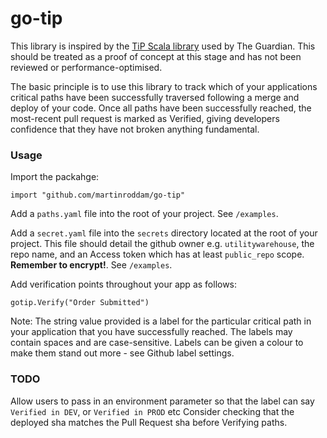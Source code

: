
# go-tip
This library is inspired by the [TiP Scala library](https://github.com/guardian/tip) used by The Guardian. This should be treated as a proof of concept at this stage and has not been reviewed or performance-optimised.

The basic principle is to use this library to track which of your applications critical paths have been successfully traversed following a merge and deploy of your code. Once all paths have been successfully reached, the most-recent pull request is marked as Verified, giving developers confidence that they have not broken anything fundamental.

### Usage

Import the packahge:

	import "github.com/martinroddam/go-tip"

Add a `paths.yaml` file into the root of your project. See `/examples`.

Add a `secret.yaml` file into the `secrets` directory located at the root of your project. This file should detail the github owner e.g. `utilitywarehouse`, the repo name, and an Access token which has at least `public_repo` scope. **Remember to encrypt!**. See `/examples`.

Add verification points throughout your app as follows:

    gotip.Verify("Order Submitted")

Note: The string value provided is a label for the particular critical path in your application that you have successfully reached. The labels may contain spaces and are case-sensitive. Labels can be given a colour to make them stand out more - see Github label settings.

### TODO

Allow users to pass in an environment parameter so that the label can say `Verified in DEV`, or `Verified in PROD` etc
Consider checking that the deployed sha matches the Pull Request sha before Verifying paths.